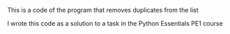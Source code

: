 This is a code of the program that removes duplicates from the list

I wrote this code as a solution to a task in the Python Essentials PE1 course

